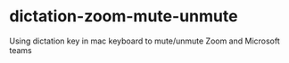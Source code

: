 # dictation-zoom-mute-unmute
Using dictation key in mac keyboard to mute/unmute Zoom and Microsoft teams
